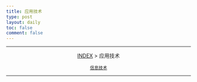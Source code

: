 ```yaml
---
title: 应用技术
type: post
layout: daily
toc: false
comment: false
---
```

---
<span><center>[INDEX](/gknows/wikimap) > 应用技术</center></span>

<small><center>[信息技术](/gknows/信息技术)</center></small>

---
